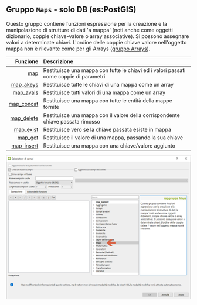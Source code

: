 ## Gruppo `Maps` - solo DB (es:PostGIS)

Questo gruppo contiene funzioni espressione per la creazione e la manipolazione di strutture di dati 'a mappa' (noti anche come oggetti dizionario, coppie chiave-valore o array associative). Si possono assegnare valori a determinate chiavi. L'ordine delle coppie chiave valore nell'oggetto mappa non è rilevante come per gli Arrays ([gruppo Arrays](funzioni/../arrays)).

 Funzione  | Descrizione
----------:|:-----------
[map](funzioni/map.md)|Restituisce una mappa con tutte le chiavi ed i valori passati come coppie di parametri
[map_akeys](funzioni/map_akeys.md)|	Restituisce tutte le chiavi di una mappa come un array
[map_avals](funzioni/map_avals.md)|	Restituisce tutti valori di una mappa come un array
[map_concat](funzioni/map_concat.md)|Restituisce una mappa con tutte le entità della mappe fornite
[map_delete](funzioni/map_delete.md)|Restituisce una mappa con il valore della corrispondente chiave passata rimosso
[map_exist](funzioni/map_exist.md)|	Restituisce vero se la chiave passata esiste in mappa
[map_get](funzioni/map_get.md)|Restituisce il valore di una mappa, passando la sua chiave
[map_insert](funzioni/map_insert.md)|Restituisce una mappa con una chiave/valore aggiunto

<img src="/img/maps/gruppo_maps1.png">